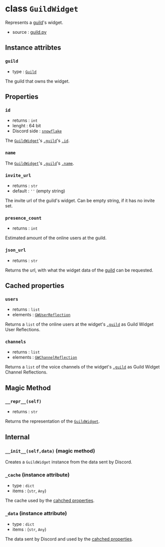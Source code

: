 # class `GuildWidget`

Represents a [guild](Guild.md)'s widget.

- source : [guild.py](https://github.com/HuyaneMatsu/hata/blob/master/hata/guild.py)

## Instance attribtes

### `guild`

- type : [`Guild`](Guild.md)

The guild that owns the widget.

## Properties

### `id`

- returns : `int`
- lenght : 64 bit
- Discord side : [`snowflake`](https://github.com/discordapp/discord-api-docs/blob/master/docs/Reference.md#snowflakes)

The [`GuildWidget`](GuildWidget.md)'s [`.guild`](#guild)'s
[`.id`](Guild.md#id).

### `name`

The [`GuildWidget`](GuildWidget.md)'s [`.guild`](#guild)'s
[`.name`](Guild.md#name).

### `invite_url`

- returns : `str`
- default : `''` (empty string)

The invite url of the guild's widget. Can be empty string, if it has no invite set.

### `presence_count`

- returns : `int`

Estimated amount of the online users at the guild.

### `json_url`

- returns : `str`

Returns the url, with what the widget data of the [guild](Guild.md) can be
requested.

## Cached properties

### `users`

- returns : `list`
- elements : [`GWUserReflection`](GWUserReflection.md)

Returns a `list` of the online users at the widget's [`.guild`](#guild) as
Guild Widget User Reflections.

### `channels`

- returns : `list`
- elements : [`GWChannelReflection`](GWChannelReflection.md)

Returns a `list` of the voice channels of the widget's [`.guild`](#guild) as
Guild Widget Channel Reflections.

## Magic Method

### `__repr__(self)`

- returns : `str`

Returns the representation of the [`GuildWidget`](GuildWidget.md).

## Internal

### `__init__(self,data)` (magic method)

Creates a `GuildWidget` instance from the data sent by Discord.

### `_cache` (instance attribute)

- type : `dict`
- items : (`str`, `Any`)

The cache used by the [cahched properties](#cached-properties).

### `_data` (instance attribute)

- type : `dict`
- items : (`str`, `Any`)

The data sent by Discord and used by the
[cahched properties](#cached-properties).
